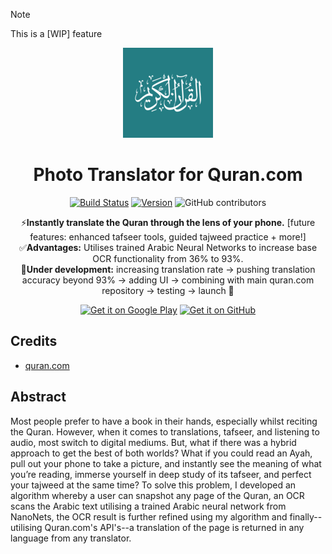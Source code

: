 > [!NOTE]
> This is a [WIP] feature 
<div align="center">

<img src="https://raw.githubusercontent.com/quran/quran_android/main/app/src/madani/res/drawable-xxhdpi/icon.png" alt='Quran for Android logo'/>

# Photo Translator for Quran.com

[![Build Status](https://github.com/quran/quran_android/actions/workflows/build.yml/badge.svg)](https://github.com/quran/quran_android/actions/workflows/build.yml)
[![Version](https://img.shields.io/github/v/release/quran/quran_android?include_prereleases&sort=semver)](https://github.com/quran/quran_android/releases/latest)
![GitHub contributors](https://img.shields.io/github/contributors/IbrahimKhuram/Quran.com-Photo-Translator-)

⚡**Instantly translate the Quran through the lens of your phone.** [future features: enhanced tafseer tools, guided tajweed practice + more!]
<br>
✅**Advantages:** Utilises trained Arabic Neural Networks to increase base OCR functionality from 36% to 93%.  
🚧**Under development:** increasing translation rate -> pushing translation accuracy beyond 93% -> adding UI -> combining with main quran.com repository -> testing -> launch 🚀

[<img src="https://play.google.com/intl/en_us/badges/static/images/badges/en_badge_web_generic.png"
      alt='Get it on Google Play'
      height="80">](https://play.google.com/store/apps/details?id=com.quran.labs.androidquran)
[<img src="https://user-images.githubusercontent.com/69304392/148696068-0cfea65d-b18f-4685-82b5-329a330b1c0d.png"
      alt='Get it on GitHub'
      height="80">](https://github.com/quran/quran_android/releases/latest)

<div align="left">

## Credits

* [quran.com](https://github.com/quran)

## Abstract

Most people prefer to have a book in their hands, especially whilst reciting the Quran. However, when it comes to translations, tafseer, and listening to audio, most switch to digital mediums. But, what if there was a hybrid approach to get the best of both worlds? What if you could read an Ayah, pull out your phone to take a picture, and instantly see the meaning of what you’re reading, immerse yourself in deep study of its tafseer, and perfect your tajweed at the same time? To solve this problem, I developed an algorithm whereby a user can snapshot any page of the Quran, an OCR scans the Arabic text utilising a trained Arabic neural network from NanoNets, the OCR result is further refined using my algorithm and finally--utilising Quran.com's API's--a translation of the page is returned in any language from any translator. 
